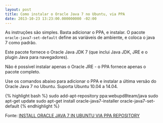 ```yaml
---
layout: post
title: Como instalar o Oracle Java 7 no Ubuntu, via PPA
date: 2013-10-23 13:23:00.000000000 -02:00
---
```

As instruções são simples. Basta adicionar o PPA, e instalar. O pacote `oracle-java7-set-default` define as variáveis de ambiente, e coloca o java 7 como padrão.

Este pacote fornece o Oracle Java JDK 7 (que inclui Java JDK, JRE e o plugin Java para navegadores).

Não é possível instalar apenas o Oracle JRE - o PPA fornece apenas o pacote completo.

Use os comandos abaixo para adicionar o PPA e instalar a última versão do Oracle Java 7 no Ubuntu. Suporta Ubuntu 10.04 a 14.04.

{% highlight bash %}
sudo add-apt-repository ppa:webupd8team/java
sudo apt-get update
sudo apt-get install oracle-java7-installer oracle-java7-set-default
{% endhighlight %}

Fonte: [INSTALL ORACLE JAVA 7 IN UBUNTU VIA PPA REPOSITORY](http://www.webupd8.org/2012/01/install-oracle-java-jdk-7-in-ubuntu-via.html)
